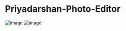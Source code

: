 # Priyadarshan-Photo-Editor
![image](https://user-images.githubusercontent.com/62868878/91664954-186ca980-eb10-11ea-9555-7ee4ccc1a5ef.png)
![image](https://user-images.githubusercontent.com/62868878/91665431-1f48eb80-eb13-11ea-8bfd-a8a407b5b4c7.png)
